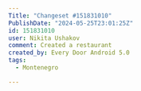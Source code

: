 ```yaml
---
Title: "Changeset #151831010"
PublishDate: "2024-05-25T23:01:25Z"
id: 151831010
user: Nikita Ushakov
comment: Created a restaurant
created_by: Every Door Android 5.0
tags:
  - Montenegro

---
```


